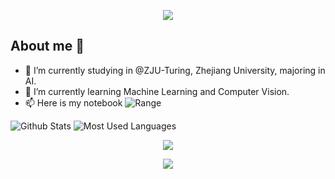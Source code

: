 <p align="center">
<img src="https://capsule-render.vercel.app/api?type=waving&color=timeGradient&height=300&&section=header&text=HELLO%20👋!&fontSize=90&fontAlign=50&fontAlignY=30&desc=I'm%20range!&descAlign=50&descSize=30&descAlignY=60&animation=twinkling" />
</p>

## About me 👋

- 🔭 I’m currently studying in @ZJU-Turing, Zhejiang University, majoring in AI.
- 🌱 I’m currently learning Machine Learning and Computer Vision.
- 📫 Here is my notebook ![Range](https://norangehere.github.io/zju-learning/)

![Github Stats](https://github-readme-stats.vercel.app/api?username=norangehere&show_icons=true&theme=dark&count_private=true)
![Most Used Languages](https://github-readme-stats.vercel.app/api/top-langs/?username=norangehere&theme=dark&layout=compact)

<p align="center">
<img align="center" src="https://skillicons.dev/icons?i=py,c,cpp,html,css,md,latex,go&theme=light" />
</p>

<p align="center">
<img src="https://capsule-render.vercel.app/api?type=waving&color=timeGradient&height=300&&section=footer&text=In%20life%20we%20stand,%20and%20strive,%20our%20victory%20is%20found&fontSize=90&fontAlign=50&fontAlignY=70&desc=THE%20END&descAlign=50&descSize=30&descAlignY=40&animation=twinkling" />
</p>
